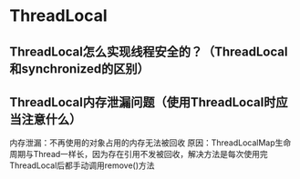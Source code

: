 # ThreadLocal

## ThreadLocal怎么实现线程安全的？（ThreadLocal和synchronized的区别）




## ThreadLocal内存泄漏问题（使用ThreadLocal时应当注意什么）
内存泄漏：不再使用的对象占用的内存无法被回收
原因：ThreadLocalMap生命周期与Thread一样长，因为存在引用不发被回收，解决方法是每次使用完ThreadLocal后都手动调用remove()方法